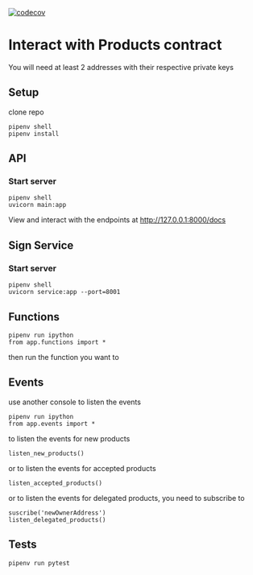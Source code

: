 [![codecov](https://codecov.io/gh/fedeaviles/web3-py-sample/branch/main/graph/badge.svg?token=AW59LH04G5)](https://codecov.io/gh/fedeaviles/web3-py-sample)

# Interact with Products contract

You will need at least 2 addresses with their respective private keys

## Setup

clone repo

```
pipenv shell
pipenv install
```

## API

### Start server

```
pipenv shell
uvicorn main:app
```

View and interact with the endpoints at http://127.0.0.1:8000/docs

## Sign Service

### Start server

```
pipenv shell
uvicorn service:app --port=8001
```

## Functions

```
pipenv run ipython
from app.functions import *
```

then run the function you want to

## Events

use another console to listen the events

```
pipenv run ipython
from app.events import *
```

to listen the events for new products

```
listen_new_products()
```

or to listen the events for accepted products

```
listen_accepted_products()
```

or to listen the events for delegated products, you need to subscribe to

```
suscribe('newOwnerAddress')
listen_delegated_products()
```

## Tests

```
pipenv run pytest
```
